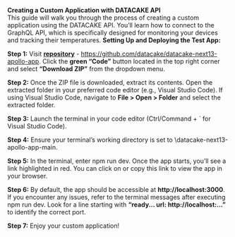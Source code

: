 __Creating a Custom Application with DATACAKE API__  
This guide will walk you through the process of creating a custom application using the DATACAKE API. You’ll learn how to connect to the GraphQL API, which is specifically designed for monitoring your devices and tracking their temperatures.
__Setting Up and Deploying the Test App:__  

__Step 1:__ Visit [__repository__](https://github.com/datacake/datacake-next13-apollo-app) - https://github.com/datacake/datacake-next13-apollo-app. Click the __green “Code”__ button located in the top right corner and select __“Download ZIP”__ from the dropdown menu.  

__Step 2:__ Once the ZIP file is downloaded, extract its contents. Open the extracted folder in your preferred code editor (e.g., Visual Studio Code). If using Visual Studio Code, navigate to __File > Open > Folder__ and select the extracted folder.  

__Step 3:__ Launch the terminal in your code editor (Ctrl/Command + ` for Visual Studio Code).  

__Step 4:__ Ensure your terminal’s working directory is set to \datacake-next13-apollo-app-main.  

__Step 5:__ In the terminal, enter npm run dev. Once the app starts, you’ll see a link highlighted in red. You can click on or copy this link to view the app in your browser.  

__Step 6:__ By default, the app should be accessible at __http://localhost:3000__. If you encounter any issues, refer to the terminal messages after executing npm run dev. Look for a line starting with __“ready... url: http://localhost:...”__ to identify the correct port.  

__Step 7:__ Enjoy your custom application!  
